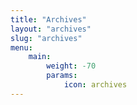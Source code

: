 ```yaml
---
title: "Archives"
layout: "archives"
slug: "archives"
menu:
    main:
        weight: -70
        params:
            icon: archives
---
```


